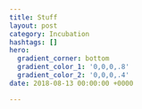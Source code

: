 ```yaml
---
title: Stuff
layout: post
category: Incubation
hashtags: []
hero:
  gradient_corner: bottom
  gradient_color_1: '0,0,0,.8'
  gradient_color_2: '0,0,0,.4'
date: 2018-08-13 00:00:00 +0000

---
```

